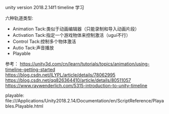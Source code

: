 unity version 2018.2.14f1
timeline 学习

六种轨道类型:

* Animation Tack:类似于动画编辑器（只能录制和导入动画片段）
* Activation Tack:指定一个游戏物体来控制激活（ugui不行）
* Control Tack:控制多个物体激活
* Autio Tack:声音播放
* Playable



参考：
https://unity3d.com/cn/learn/tutorials/topics/animation/using-timeline-getting-started
https://blog.csdn.net/ILYPL/article/details/78062995
https://blog.csdn.net/qq826364410/article/details/80511057
https://www.raywenderlich.com/5315-introduction-to-unity-timeline

playable:
file:///Applications/Unity2018.2.14/Documentation/en/ScriptReference/Playables.Playable.html